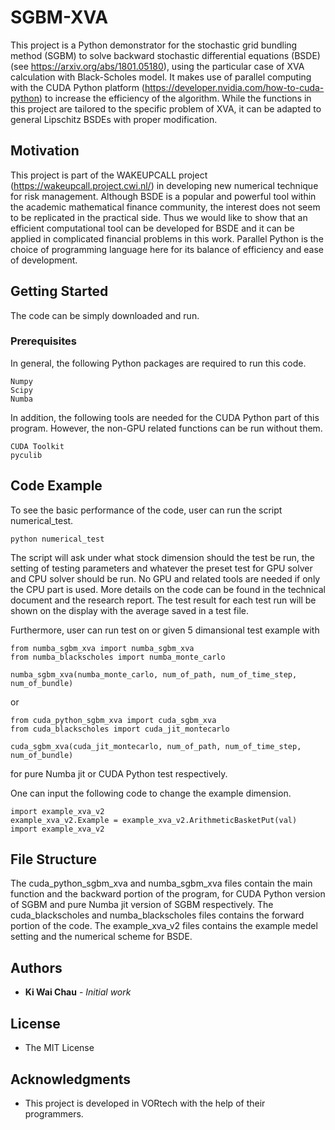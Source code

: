 # SGBM-XVA

This project is a Python demonstrator for the stochastic grid bundling method (SGBM) to solve backward stochastic differential equations (BSDE) 
(see https://arxiv.org/abs/1801.05180), using the particular case of XVA calculation with Black-Scholes model. 
It makes use of parallel computing with the CUDA Python platform (https://developer.nvidia.com/how-to-cuda-python) to increase the efficiency of the algorithm. 
While the functions in this project are tailored to the specific problem of XVA, it can be adapted to general Lipschitz BSDEs with proper modification.

## Motivation

This project is part of the WAKEUPCALL project (https://wakeupcall.project.cwi.nl/) in developing new numerical technique for risk management.
Although BSDE is a popular and powerful tool within the academic mathematical finance community, the interest does not seem to be replicated in the
practical side. Thus we would like to show that an efficient computational tool can be developed for BSDE and it can be applied in complicated financial
problems in this work. Parallel Python is the choice of programming language here for its balance of efficiency and ease of development. 

## Getting Started

The code can be simply downloaded and run.

### Prerequisites

In general, the following Python packages are required to run this code.

```
Numpy
Scipy
Numba
```

In addition, the following tools are needed for the CUDA Python part of this program. However, the non-GPU related functions can be run without them.

```
CUDA Toolkit
pyculib
```

## Code Example

To see the basic performance of the code, user can run the script numerical_test.

```
python numerical_test 
```

The script will ask under what stock dimension should the test be run, the setting of testing parameters and whatever the preset test for GPU solver and CPU solver should be run.
No GPU and related tools are needed if only the CPU part is used. More details on the code can be found in the technical document and the research report.
The test result for each test run will be shown on the display with the average saved in a test file.

Furthermore, user can run test on or given 5 dimansional test example with 

```
from numba_sgbm_xva import numba_sgbm_xva
from numba_blackscholes import numba_monte_carlo

numba_sgbm_xva(numba_monte_carlo, num_of_path, num_of_time_step, num_of_bundle)
```

or

```
from cuda_python_sgbm_xva import cuda_sgbm_xva
from cuda_blackscholes import cuda_jit_montecarlo

cuda_sgbm_xva(cuda_jit_montecarlo, num_of_path, num_of_time_step, num_of_bundle)
```

for pure Numba jit or CUDA Python test respectively.

One can input the following code to change the example dimension.

```
import example_xva_v2
example_xva_v2.Example = example_xva_v2.ArithmeticBasketPut(val)
import example_xva_v2
```

## File Structure
The cuda_python_sgbm_xva and numba_sgbm_xva files contain the main function and the backward portion of the program, 
for CUDA Python version of SGBM and pure Numba jit version of SGBM respectively.
The cuda_blackscholes and numba_blackscholes files contains the forward portion of the code.
The example_xva_v2 files contains the example medel setting and the numerical scheme for BSDE.

## Authors

* **Ki Wai Chau** - *Initial work* 

## License

*  The MIT License

## Acknowledgments

* This project is developed in VORtech with the help of their programmers.
